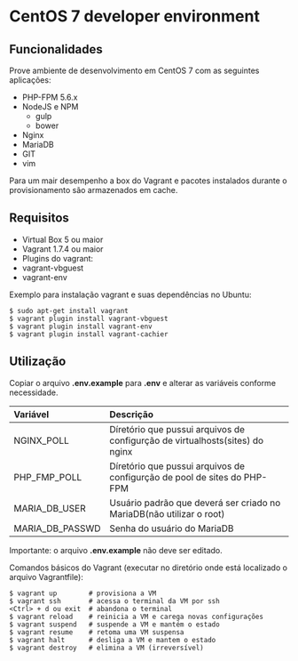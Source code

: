 # CentOS 7 developer environment

## Funcionalidades
Prove ambiente de desenvolvimento em CentOS 7 com as seguintes aplicações:
 * PHP-FPM 5.6.x
 * NodeJS e NPM
   * gulp
   * bower
 * Nginx
 * MariaDB
 * GIT
 * vim

Para um mair desempenho a box do Vagrant e pacotes instalados durante o provisionamento são armazenados em cache.

## Requisitos
 * Virtual Box 5 ou maior
 * Vagrant 1.7.4 ou maior
 * Plugins do vagrant:
  * vagrant-vbguest
  * vagrant-env

Exemplo para instalação vagrant e suas dependências no Ubuntu:
```
$ sudo apt-get install vagrant
$ vagrant plugin install vagrant-vbguest
$ vagrant plugin install vagrant-env
$ vagrant plugin install vagrant-cachier
```

## Utilização
Copiar o arquivo **.env.example** para **.env** e alterar as variáveis conforme necessidade.

| Variável        | Descrição             |
|:--------------- |:--------------------- |
| NGINX_POLL      | Díretório que pussui arquivos de configurção de virtualhosts(sites) do nginx |
| PHP_FMP_POLL    | Díretório que pussui arquivos de configurção de pool de sites do PHP-FPM |
| MARIA_DB_USER   | Usuário padrão que deverá ser criado no MariaDB(não utilizar o root) |
| MARIA_DB_PASSWD | Senha do usuário do MariaDB |

Importante: o arquivo **.env.example** não deve ser editado.

Comandos básicos do Vagrant (executar no diretório onde está localizado o arquivo Vagrantfile):
```
$ vagrant up        # provisiona a VM
$ vagrant ssh       # acessa o terminal da VM por ssh
<Ctrl> + d ou exit  # abandona o terminal
$ vagrant reload    # reinicia a VM e carega novas configurações
$ vagrant suspend   # suspende a VM e mantém o estado
$ vagrant resume    # retoma uma VM suspensa
$ vagrant halt      # desliga a VM e mantem o estado
$ vagrant destroy   # elimina a VM (irreversível)
```
